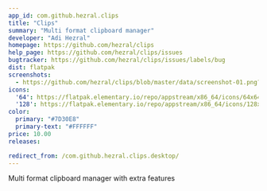 ```yaml
---
app_id: com.github.hezral.clips
title: "Clips"
summary: "Multi format clipboard manager"
developer: "Adi Hezral"
homepage: https://github.com/hezral/clips
help_page: https://github.com/hezral/clips/issues
bugtracker: https://github.com/hezral/clips/issues/labels/bug
dist: flatpak
screenshots:
  - https://github.com/hezral/clips/blob/master/data/screenshot-01.png?raw=true
icons:
  '64': https://flatpak.elementary.io/repo/appstream/x86_64/icons/64x64/com.github.hezral.clips.png
  '128': https://flatpak.elementary.io/repo/appstream/x86_64/icons/128x128/com.github.hezral.clips.png
color:
  primary: "#7D30E8"
  primary-text: "#FFFFFF"
price: 10.00
releases:

redirect_from: /com.github.hezral.clips.desktop/
---
```


<p>Multi format clipboard manager with extra features</p>